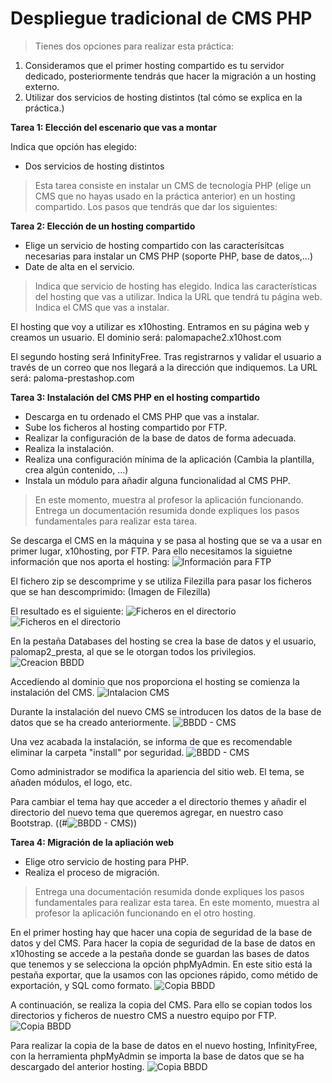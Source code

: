 
# Despliegue tradicional de CMS PHP

> Tienes dos opciones para realizar esta práctica:
1. Consideramos que el primer hosting compartido es tu servidor dedicado, posteriormente tendrás que hacer la migración a un hosting externo.
2. Utilizar dos servicios de hosting distintos (tal cómo se explica en la práctica.)

**Tarea 1: Elección del escenario que vas a montar**

Indica que opción has elegido:
- Dos servicios de hosting distintos

> Esta tarea consiste en instalar un CMS de tecnología PHP (elige un CMS que no hayas usado en la práctica anterior) en un hosting compartido. Los pasos que tendrás que dar los siguientes:

**Tarea 2: Elección de un hosting compartido**
- Elige un servicio de hosting compartido con las caracterísitcas necesarias para instalar un CMS PHP (soporte PHP, base de datos,…)
- Date de alta en el servicio.

> Indica que servicio de hosting has elegido. Indica las características del hosting que vas a utilizar. Indica la URL que tendrá tu página web. Indica el CMS que vas a instalar.

El hosting que voy a utilizar es x10hosting. Entramos en su página web y creamos un usuario. El dominio será: palomapache2.x10host.com

El segundo hosting será InfinityFree. Tras registrarnos y validar el usuario a través de un correo que nos llegará a la dirección que indiquemos. La URL será: paloma-prestashop.com



**Tarea 3: Instalación del CMS PHP en el hosting compartido**
- Descarga en tu ordenado el CMS PHP que vas a instalar.
- Sube los ficheros al hosting compartido por FTP.
- Realizar la configuración de la base de datos de forma adecuada.
- Realiza la instalación.
- Realiza una configuración mínima de la aplicación (Cambia la plantilla, crea algún contenido, …)
- Instala un módulo para añadir alguna funcionalidad al CMS PHP.

> En este momento, muestra al profesor la aplicación funcionando. Entrega un documentación resumida donde expliques los pasos fundamentales para realizar esta tarea.

Se descarga el CMS en la máquina y se pasa al hosting que se va a usar en primer lugar, x10hosting, por FTP. Para ello necesitamos la siguietne información que nos aporta el hosting:
![Información para FTP](Img_tarea3A.png)

El fichero zip se descomprime y se utiliza Filezilla para pasar los ficheros que se han descomprimido:
(Imagen de Filezilla)

El resultado es el siguiente:
![Ficheros en el directorio](Img_4C.png)
![Ficheros en el directorio](Img_tarea3B.png)

En la pestaña Databases del hosting se crea la base de datos y el usuario, palomap2_presta, al que se le otorgan todos los privilegios.
![Creacion BBDD](Img_tarea3C.png)

Accediendo al dominio que nos proporciona el hosting se comienza la instalación del CMS.
![Intalacion CMS](Img_tarea3D.png)

Durante la instalación del nuevo CMS se introducen los datos de la base de datos que se ha creado anteriormente. 
![BBDD - CMS](Img_tarea3E.png)

Una vez acabada la instalación, se informa de que es recomendable eliminar la carpeta "install" por seguridad.
![BBDD - CMS](Img_tarea3F.png)

Como administrador se modifica la apariencia del sitio web. El tema, se añaden módulos, el logo, etc.

Para cambiar el tema hay que acceder a el directorio themes y añadir el directorio del nuevo tema que queremos agregar, en nuestro caso Bootstrap.
((#![BBDD - CMS](Img_tarea3G.png)))



**Tarea 4: Migración de la apliación web**
- Elige otro servicio de hosting para PHP.
- Realiza el proceso de migración.

> Entrega una documentación resumida donde expliques los pasos fundamentales para realizar esta tarea. En este momento, muestra al profesor la aplicación funcionando en el otro hosting.

En el primer hosting hay que hacer una copia de seguridad de la base de datos y del CMS. Para hacer la copia de seguridad de la base de datos en x10hosting se accede a la pestaña donde se guardan las bases de datos que tenemos y se selecciona la opción phpMyAdmin. En este sitio está la pestaña exportar, que la usamos con las opciones rápido, como métido de exportación, y SQL como formato. 
![Copia BBDD](Img_tarea3H.png)

A continuación, se realiza la copia del CMS. Para ello se copian todos los directorios y ficheros de nuestro CMS a nuestro equipo por FTP.
![Copia BBDD](Imd_4D.png)


Para realizar la copia de la base de datos en el nuevo hosting, InfinityFree, con la herramienta phpMyAdmin se importa la base de datos que se ha descargado del anterior hosting.
![Copia BBDD](Img_imptExt.png)











